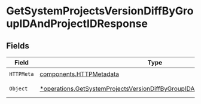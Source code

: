 # GetSystemProjectsVersionDiffByGroupIDAndProjectIDResponse


## Fields

| Field                                                                                                                                                                 | Type                                                                                                                                                                  | Required                                                                                                                                                              | Description                                                                                                                                                           |
| --------------------------------------------------------------------------------------------------------------------------------------------------------------------- | --------------------------------------------------------------------------------------------------------------------------------------------------------------------- | --------------------------------------------------------------------------------------------------------------------------------------------------------------------- | --------------------------------------------------------------------------------------------------------------------------------------------------------------------- |
| `HTTPMeta`                                                                                                                                                            | [components.HTTPMetadata](../../models/components/httpmetadata.md)                                                                                                    | :heavy_check_mark:                                                                                                                                                    | N/A                                                                                                                                                                   |
| `Object`                                                                                                                                                              | [*operations.GetSystemProjectsVersionDiffByGroupIDAndProjectIDResponseBody](../../models/operations/getsystemprojectsversiondiffbygroupidandprojectidresponsebody.md) | :heavy_minus_sign:                                                                                                                                                    | A list of any objects                                                                                                                                                 |